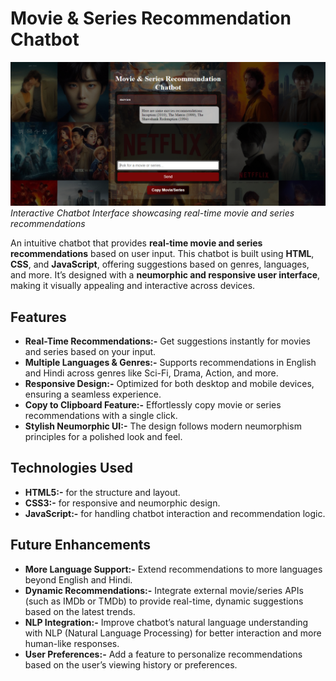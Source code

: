 # Movie & Series Recommendation Chatbot

![Chatbot UI](images/movies.png)
_Interactive Chatbot Interface showcasing real-time movie and series recommendations_

An intuitive chatbot that provides **real-time movie and series recommendations** based on user input. This chatbot is built using **HTML**, **CSS**, and **JavaScript**, offering suggestions based on genres, languages, and more. It’s designed with a **neumorphic and responsive user interface**, making it visually appealing and interactive across devices.

## Features
- **Real-Time Recommendations:-** Get suggestions instantly for movies and series based on your input.
- **Multiple Languages & Genres:-** Supports recommendations in English and Hindi across genres like Sci-Fi, Drama, Action, and more.
- **Responsive Design:-** Optimized for both desktop and mobile devices, ensuring a seamless experience.
- **Copy to Clipboard Feature:-** Effortlessly copy movie or series recommendations with a single click.
- **Stylish Neumorphic UI:-** The design follows modern neumorphism principles for a polished look and feel.

## Technologies Used
- **HTML5:-** for the structure and layout.
- **CSS3:-** for responsive and neumorphic design.
- **JavaScript:-** for handling chatbot interaction and recommendation logic.

## Future Enhancements
- **More Language Support:-** Extend recommendations to more languages beyond English and Hindi.
- **Dynamic Recommendations:-** Integrate external movie/series APIs (such as IMDb or TMDb) to provide real-time, dynamic suggestions based on the latest trends.
- **NLP Integration:-** Improve chatbot’s natural language understanding with NLP (Natural Language Processing) for better interaction and more human-like responses.
- **User Preferences:-** Add a feature to personalize recommendations based on the user’s viewing history or preferences.

